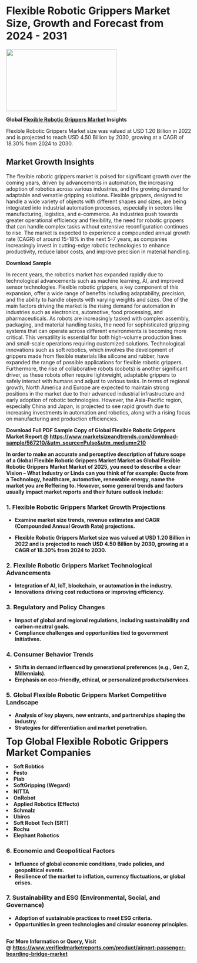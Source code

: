 <H1>Flexible Robotic Grippers Market Size, Growth and Forecast from 2024 - 2031</H1><img class="aligncenter size-medium wp-image-584254" src="https://thirdeyenews.in/wp-content/uploads/2024/09/Global-Market-Research-300x168.jpeg" alt="" width="300" height="168" /><p><strong>Global&nbsp;<a href="https://www.marketsizeandtrends.com/download-sample/567210/&amp;utm_source=Pulse&amp;utm_medium=210">Flexible Robotic Grippers Market</a> Insights</strong></p><p>Flexible Robotic Grippers Market size was valued at USD 1.20 Billion in 2022 and is projected to reach USD 4.50 Billion by 2030, growing at a CAGR of 18.30% from 2024 to 2030.</p><p><h2>Market Growth Insights</h2> <p>The flexible robotic grippers market is poised for significant growth over the coming years, driven by advancements in automation, the increasing adoption of robotics across various industries, and the growing demand for adaptable and versatile gripping solutions. Flexible grippers, designed to handle a wide variety of objects with different shapes and sizes, are being integrated into industrial automation processes, especially in sectors like manufacturing, logistics, and e-commerce. As industries push towards greater operational efficiency and flexibility, the need for robotic grippers that can handle complex tasks without extensive reconfiguration continues to rise. The market is expected to experience a compounded annual growth rate (CAGR) of around 15-18% in the next 5-7 years, as companies increasingly invest in cutting-edge robotic technologies to enhance productivity, reduce labor costs, and improve precision in material handling.</p> <p><strong>Download Sample</strong></p> <p>In recent years, the robotics market has expanded rapidly due to technological advancements such as machine learning, AI, and improved sensor technologies. Flexible robotic grippers, a key component of this expansion, offer a wide range of benefits including adaptability, precision, and the ability to handle objects with varying weights and sizes. One of the main factors driving the market is the rising demand for automation in industries such as electronics, automotive, food processing, and pharmaceuticals. As robots are increasingly tasked with complex assembly, packaging, and material handling tasks, the need for sophisticated gripping systems that can operate across different environments is becoming more critical. This versatility is essential for both high-volume production lines and small-scale operations requiring customized solutions. Technological innovations such as soft robotics, which involves the development of grippers made from flexible materials like silicone and rubber, have expanded the range of possible applications for flexible robotic grippers. Furthermore, the rise of collaborative robots (cobots) is another significant driver, as these robots often require lightweight, adaptable grippers to safely interact with humans and adjust to various tasks. In terms of regional growth, North America and Europe are expected to maintain strong positions in the market due to their advanced industrial infrastructure and early adoption of robotic technologies. However, the Asia-Pacific region, especially China and Japan, is projected to see rapid growth due to increasing investments in automation and robotics, along with a rising focus on manufacturing and production efficiencies. <p><strong></p><p><span class=""><strong>Download Full PDF Sample Copy of Global Flexible Robotic Grippers Market Report</strong> @ <a href="https://www.marketsizeandtrends.com/download-sample/567210/&amp;utm_source=Pulse&amp;utm_medium=210" target="_blank">https://www.marketsizeandtrends.com/download-sample/567210/&amp;utm_source=Pulse&amp;utm_medium=210</a></span></p><p>In order to make an accurate and perceptive description of future scope of a Global&nbsp;Flexible Robotic Grippers Market Market as Global&nbsp;Flexible Robotic Grippers Market Market of 2025, you need to describe a clear Vision &ndash; What Industry or Linda can you think of for example: Quote from a Technology, healthcare, automotive, renewable energy, name the market you are Reffering to. However, some general trends and factors usually impact market reports and their future outlook include:</p><h3>1.&nbsp;<strong>Flexible Robotic Grippers Market Growth Projections</strong></h3><ul><li>Examine market size trends, revenue estimates and CAGR (Compounded Annual Growth Rate) projections.</li><li><p>Flexible Robotic Grippers Market size was valued at USD 1.20 Billion in 2022 and is projected to reach USD 4.50 Billion by 2030, growing at a CAGR of 18.30% from 2024 to 2030.</p></li></ul><h3>2.&nbsp;<strong>Flexible Robotic Grippers Market Technological Advancements</strong></h3><ul><li>Integration of AI, IoT, blockchain, or automation in the industry.</li><li>Innovations driving cost reductions or improving efficiency.</li></ul><h3>3.&nbsp;<strong>Regulatory and Policy Changes</strong></h3><ul><li>Impact of global and regional regulations, including sustainability and carbon-neutral goals.</li><li>Compliance challenges and opportunities tied to government initiatives.</li></ul><h3>4.&nbsp;<strong>Consumer Behavior Trends</strong></h3><ul><li>Shifts in demand influenced by generational preferences (e.g., Gen Z, Millennials).</li><li>Emphasis on eco-friendly, ethical, or personalized products/services.</li></ul><h3>5.&nbsp;<strong>Global Flexible Robotic Grippers Market Competitive Landscape</strong></h3><ul><li>Analysis of key players, new entrants, and partnerships shaping the industry.</li><li>Strategies for differentiation and market penetration.</li></ul><p data-pm-slice="1 1 []"><span style="color: inherit; font-family: inherit; font-size: 25px;">Top Global Flexible Robotic Grippers Market Companies</span></p><div class="" data-test-id=""><p><li>Soft Robtics</li><li> Festo</li><li> Piab</li><li> SoftGripping (Wegard)</li><li> NITTA</li><li> OnRobot</li><li> Applied Robotics (Effecto)</li><li> Schmalz</li><li> Ubiros</li><li> Soft Robot Tech (SRT)</li><li> Rochu</li><li> Elephant Robotics</li></p></div><h3>6.&nbsp;<strong>Economic and Geopolitical Factors</strong></h3><ul><li>Influence of global economic conditions, trade policies, and geopolitical events.</li><li>Resilience of the market to inflation, currency fluctuations, or global crises.</li></ul><h3>7.&nbsp;<strong>Sustainability and ESG (Environmental, Social, and Governance)</strong></h3><ul><li>Adoption of sustainable practices to meet ESG criteria.</li><li>Opportunities in green technologies and circular economy principles.</li></ul><h2><strong style="font-size: 14px;">For More Information or Query, Visit @&nbsp;</strong><a style="background-color: #ffffff; font-size: 14px;" href="https://www.marketsizeandtrends.com/report/flexible-robotic-grippers-market/" target="_blank">https://www.verifiedmarketreports.com/product/airport-passenger-boarding-bridge-market</a></h2>
